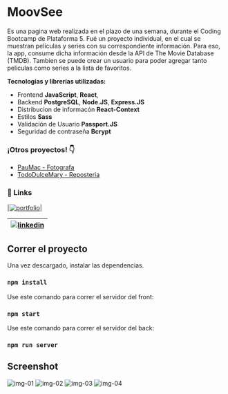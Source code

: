 # MoovSee

Es una pagina web realizada en el plazo de una semana, durante el Coding Bootcamp de Plataforma 5.
Fué un proyecto individual, en el cual se muestran películas y series con su correspondiente información. Para eso, la app, consume dicha información desde la API de The Movie Database (TMDB).
Tambien se puede crear un usuario para poder agregar tanto peliculas como series a la lista de favoritos.

**Tecnologías y librerías utilizadas:**

- Frontend **JavaScript**, **React**,
- Backend **PostgreSQL**, **Node.JS**, **Express.JS**
- Distribucion de informacón **React-Context**
- Estilos **Sass**
- Validación de Usuario **Passport.JS**
- Seguridad de contraseña **Bcrypt**

### ¡Otros proyectos! 👇

- [PauMac - Fotografa](https://paula-mac.netlify.app)
- [TodoDulceMary - Reposteria](https://arieliten85.github.io/TDM_JS_FINAL/index.html)

### 🔗 Links

|[![portfolio](https://img.shields.io/badge/my_portfolio-000?style=for-the-badge&logo=ko-fi&logoColor=white)](https://arieliten85.github.io/portafolio/)|

| [![linkedin](https://img.shields.io/badge/linkedin-0A66C2?style=for-the-badge&logo=linkedin&logoColor=white)](https://www.linkedin.com/in/arielferencak/) |
| --------------------------------------------------------------------------------------------------------------------------------------------------------- |

## Correr el proyecto

Una vez descargado, instalar las dependencias.

### `npm install`

Use este comando para correr el servidor del front:

### `npm start`

Use este comando para correr el servidor del back:

### `npm run server`

## Screenshot

![img-01](https://user-images.githubusercontent.com/88351452/182722918-c4c81892-5872-4ef1-b7a2-ec54455ca2f0.png)
![img-02](https://user-images.githubusercontent.com/88351452/182722928-ec5321ed-2a36-4f47-91e8-aa24ad92e141.png)
![img-03](https://user-images.githubusercontent.com/88351452/182722936-3f62bc9f-14f2-4729-aa37-f197552e44bd.png)
![img-04](https://user-images.githubusercontent.com/88351452/182722948-3861b155-aa8b-4b2f-9ec1-f69e6bdf77f4.png)
